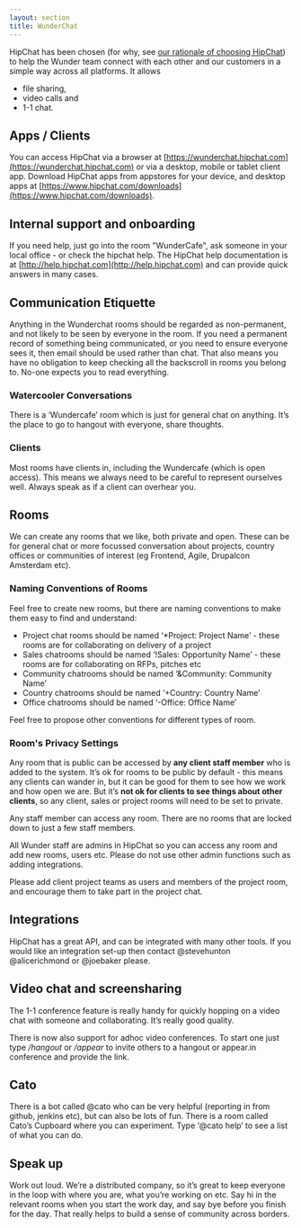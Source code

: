 ```yaml
---
layout: section
title: WunderChat
---
```

HipChat has been chosen (for why, see [our rationale of choosing HipChat](hipchat-rationale)) to help the Wunder team connect with each other and our customers in a simple way across all platforms. It allows 

* file sharing, 
* video calls and 
* 1-1 chat.

## Apps / Clients
You can access HipChat via a browser at [https://wunderchat.hipchat.com](https://wunderchat.hipchat.com) or via a desktop, mobile or tablet client app. Download HipChat apps from appstores for your device, and desktop apps at [https://www.hipchat.com/downloads](https://www.hipchat.com/downloads). 

## Internal support and onboarding
If you need help, just go into the room "WunderCafe", ask someone in your local office - or check the hipchat help. The HipChat help documentation is at [http://help.hipchat.com](http://help.hipchat.com) and can provide quick answers in many cases.

## Communication Etiquette
Anything in the Wunderchat rooms should be regarded as non-permanent, and not likely to be seen by everyone in the room. If you need a permanent record of something being communicated, or you need to ensure everyone sees it, then email should be used rather than chat. That also means you have no obligation to keep checking all the backscroll in rooms you belong to. No-one expects you to read everything.

### Watercooler Conversations
There is a ‘Wundercafe’ room which is just for general chat on anything. It’s the place to go to hangout with everyone, share thoughts.

### Clients
Most rooms have clients in, including the Wundercafe (which is open access). This means we always need to be careful to represent ourselves well. Always speak as if a client can overhear you.

## Rooms
We can create any rooms that we like, both private and open. These can be for general chat or more focussed conversation about projects, country offices or communities of interest (eg Frontend, Agile, Drupalcon Amsterdam etc).

### Naming Conventions of Rooms
Feel free to create new rooms, but there are naming conventions to make them easy to find and understand:

* Project chat rooms should be named ‘*Project: Project Name’ - these rooms are for collaborating on delivery of a project
* Sales chatrooms should be named ‘!Sales: Opportunity Name’ - these rooms are for collaborating on RFPs, pitches etc
* Community chatrooms should be named ‘&Community: Community Name’
* Country chatrooms should be named ‘+Country: Country Name’
* Office chatrooms should be named ‘-Office: Office Name’

Feel free to propose other conventions for different types of room.

### Room's Privacy Settings
Any room that is public can be accessed by **any client staff member** who is added to the system. It’s ok for rooms to be public by default - this means any clients can wander in, but it can be good for them to see how we work and how open we are. But it’s **not ok for clients to see things about other clients**, so any client, sales or project rooms will need to be set to private. 

Any staff member can access any room. There are no rooms that are locked down to just a few staff members.

All Wunder staff are admins in HipChat so you can access any room and add new rooms, users etc. Please do not use other admin functions such as adding integrations. 

Please add client project teams as users and members of the project room, and encourage them to take part in the project chat.

## Integrations
HipChat has a great API, and can be integrated with many other tools. If you would like an integration set-up then contact @stevehunton @alicerichmond or @joebaker please.

## Video chat and screensharing
The 1-1 conference feature is really handy for quickly hopping on a video chat with someone and collaborating. It’s really good quality. 

There is now also support for adhoc video conferences. To start one just type */hangout* or */appear* to invite others to a hangout or appear.in conference and provide the link.

## Cato
There is a bot called @cato who can be very helpful (reporting in from github, jenkins etc), but can also be lots of fun. There is a room called Cato’s Cupboard where you can experiment. Type ‘@cato help’ to see a list of what you can do.

## Speak up
Work out loud. We’re a distributed company, so it’s great to keep everyone in the loop with where you are, what you’re working on etc. Say hi in the relevant rooms when you start the work day, and say bye before you finish for the day. That really helps to build a sense of community across borders.

